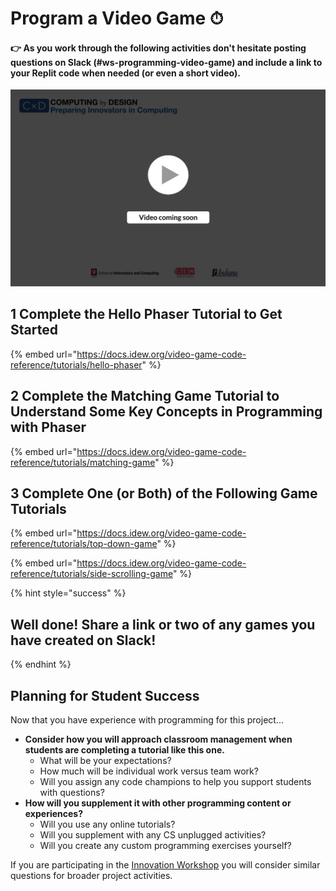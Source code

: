 # Program a Video Game ⏱

#### **👉 As you work through the following activities don't hesitate posting questions on Slack \(\#ws-programming-video-game\) and include a link to your Replit code when needed \(or even a short video\).**

![](../../.gitbook/assets/vidcoming.png)

## 1 Complete the Hello Phaser Tutorial to Get Started

{% embed url="https://docs.idew.org/video-game-code-reference/tutorials/hello-phaser" %}

## 2 Complete the Matching Game Tutorial to Understand Some Key Concepts in Programming with Phaser

{% embed url="https://docs.idew.org/video-game-code-reference/tutorials/matching-game" %}

## 3 Complete One \(or Both\) of the Following Game Tutorials

{% embed url="https://docs.idew.org/video-game-code-reference/tutorials/top-down-game" %}

{% embed url="https://docs.idew.org/video-game-code-reference/tutorials/side-scrolling-game" %}

{% hint style="success" %}
## Well done! Share a link or two of any games you have created on Slack!
{% endhint %}

## Planning for Student Success

Now that you have experience with programming for this project...

* **Consider how you will approach classroom management when students are completing a tutorial like this one.** 
  * What will be your expectations? 
  * How much will be individual work versus team work?
  * Will you assign any code champions to help you support students with questions?
* **How will you supplement it with other programming content or experiences?**
  * Will you use any online tutorials?
  * Will you supplement with any CS unplugged activities?
  * Will you create any custom programming exercises yourself?

If you are participating in the [Innovation Workshop](../../cxd-innovation-workshop/full-experience.md) you will consider similar questions for broader project activities.

